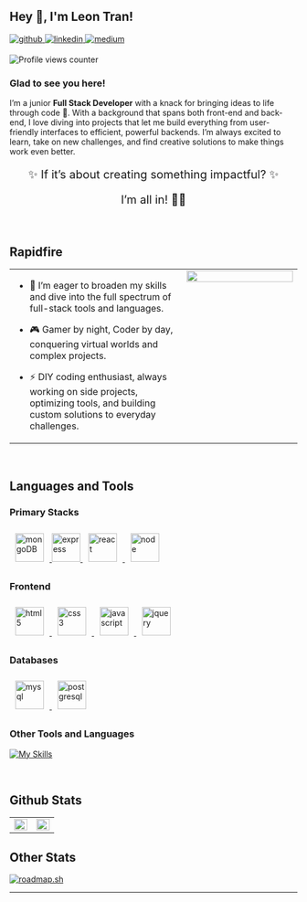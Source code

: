 ## Hey 👋, I'm Leon Tran!

<a href="https://github.com/leontran44" target="_blank">
<img src=https://img.shields.io/badge/github-%2324292e.svg?&style=for-the-badge&logo=github&logoColor=white alt=github style="margin-bottom: 5px;" />
</a>
<a href="https://linkedin.com/in/hoangqtran" target="_blank">
<img src=https://img.shields.io/badge/linkedin-%231E77B5.svg?&style=for-the-badge&logo=linkedin&logoColor=white alt=linkedin style="margin-bottom: 5px;" />
</a>
<a href="https://medium.com/leontran44" target="_blank">
<img src=https://img.shields.io/badge/medium-%23292929.svg?&style=for-the-badge&logo=medium&logoColor=white alt=medium style="margin-bottom: 5px;" />
</a>

![Profile views counter](https://komarev.com/ghpvc/?username=leontran44&&style=flat-square)

### Glad to see you here!

I’m a junior **Full Stack Developer** with a knack for bringing ideas to life through code 🤪. With a background that spans both front-end and back-end, I love diving into projects that let me build everything from user-friendly interfaces to efficient, powerful backends. I’m always excited to learn, take on new challenges, and find creative solutions to make things work even better.

<p align="center" style="font-size:20px"> ✨ If it’s about creating something impactful? ✨</p>
<p align="center" style="font-size:20px">I’m all in! 👊🏻</p>

<br/>

## Rapidfire

<table><tr><td valign="top" width="60%">

-   🌱 I’m eager to broaden my skills and dive into the full spectrum of full-stack tools and languages.

-   🎮 Gamer by night, Coder by day, conquering virtual worlds and complex projects.

-   ⚡ DIY coding enthusiast, always working on side projects, optimizing tools, and building custom solutions to everyday challenges.

</td><td valign="top" width="40%">

<div align="center">
<img src="https://www.onlygfx.com/wp-content/uploads/2019/11/6-silly-cartoon-robot-vector-4.png" align="center" style="width: 100%" />
</div>

</td></tr></table>

<br/>

## Languages and Tools

### Primary Stacks

<a href="https://www.mongodb.com/" target="_blank"><img style="margin: 10px" src="https://cdn.jsdelivr.net/gh/devicons/devicon@latest/icons/mongodb/mongodb-original.svg"  alt="mongoDB" height="50"/> </a>
<a href="https://expressjs.com/" target="_blank"><img 
 style="margin-bottom: 10px" src="https://cdn.jsdelivr.net/gh/devicons/devicon@latest/icons/express/express-original.svg" alt="express" height="50"/>
</a>
<a href="https://react.dev/" target="_blank"><img 
 style="margin: 10px" src="https://cdn.jsdelivr.net/gh/devicons/devicon@latest/icons/react/react-original.svg" alt="react" height="50"/>
</a>
<a href="https://nodejs.org/en" target="_blank"><img 
 style="margin: 10px" src="https://cdn.jsdelivr.net/gh/devicons/devicon@latest/icons/nodejs/nodejs-original.svg" alt="node" height="50"/>
</a>

### Frontend

<a href="https://www.w3.org/html/" target="_blank"><img 
 style="margin: 10px" src="https://cdn.jsdelivr.net/gh/devicons/devicon@latest/icons/html5/html5-original-wordmark.svg" alt="html5" height="50"/>
<img style="margin: 10px" src="https://cdn.jsdelivr.net/gh/devicons/devicon@latest/icons/css3/css3-original-wordmark.svg" alt="css3" height="50"/>
<img style="margin: 10px" src="https://cdn.jsdelivr.net/gh/devicons/devicon@latest/icons/javascript/javascript-original.svg" alt="javascript" height="50"/>
<img style="margin: 10px" src="https://cdn.jsdelivr.net/gh/devicons/devicon@latest/icons/jquery/jquery-original-wordmark.svg" alt="jquery" height="50"/></a>

### Databases

<a href="https://www.mysql.com/" target="_blank"><img 
 style="margin: 10px" src="https://cdn.jsdelivr.net/gh/devicons/devicon@latest/icons/mysql/mysql-original-wordmark.svg" alt="mysql" height="50"/>
<a href="https://www.postgresql.org" target="_blank"><img
style="margin: 10px" src="https://cdn.jsdelivr.net/gh/devicons/devicon@latest/icons/postgresql/postgresql-original-wordmark.svg" alt="postgresql" height="50"/>

</a>

### Other Tools and Languages

[![My Skills](https://skillicons.dev/icons?i=vscode,git,github,vite,netlify,npm,sequelize,py,c,cpp,graphql)](https://skillicons.dev)
</a>

<br/>

## Github Stats

<table><tr><td valign="top" width="50%">

<img src="https://github-readme-stats.vercel.app/api?username=leontran44&show_icons=true&count_private=true&hide_border=true" align="left" style="width: 100%" />

</td><td valign="top" width="50%">

<img src="https://github-readme-stats.vercel.app/api/top-langs/?username=leontran44&hide_border=true&layout=compact" align="left" style="width: 100%" />

</td></tr>
</table>

## Other Stats

<a href="https://roadmap.sh"><img src="https://roadmap.sh/card/tall/673685bee86e9ff4d2d44f9a?variant=dark" alt="roadmap.sh"/></a>

---
